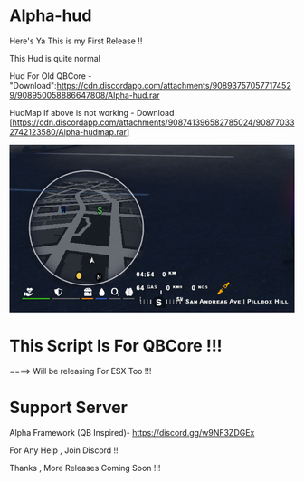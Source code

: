 # Alpha-hud

Here's Ya This is my First Release !! 

This Hud is quite normal 

Hud For Old QBCore - "Download":https://cdn.discordapp.com/attachments/908937570577174529/908950058886647808/Alpha-hud.rar




HudMap If above is not working - Download [https://cdn.discordapp.com/attachments/908741396582785024/908770332742123580/Alpha-hudmap.rar]

![](Alpha-hud/html/preview.png)

# This Script Is For QBCore !!!

====> Will be releasing For ESX Too !!!


# Support Server
Alpha Framework (QB Inspired)- https://discord.gg/w9NF3ZDGEx 

For Any Help , Join Discord !!


Thanks , More Releases Coming Soon !!!
